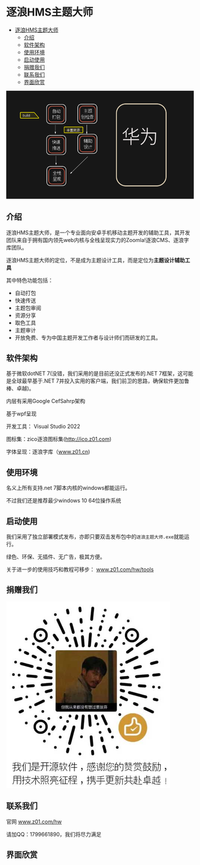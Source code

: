 # 逐浪HMS主题大师
<!-- TOC -->

- [逐浪HMS主题大师](#逐浪hms主题大师)
  - [介绍](#介绍)
  - [软件架构](#软件架构)
  - [使用环境](#使用环境)
  - [启动使用](#启动使用)
  - [捐赠我们](#捐赠我们)
  - [联系我们](#联系我们)
  - [界面欣赏](#界面欣赏)

<!-- /TOC -->


<img src="images/about.gif" />



## 介绍

逐浪HMS主题大师，是一个专业面向安卓手机移动主题开发的辅助工具，其开发团队来自于拥有国内领先web内核与全栈呈现实力的Zoomla!逐浪CMS、逐浪字库团队。

逐浪HMS主题大师的定位，不是成为主题设计工具，而是定位为**主题设计辅助工具**

其中特色功能包括：

- 自动打包
- 快速传送
- 主题包审阅
- 资源分享
- 取色工具
- 主题审计
- 开放免费、专为中国主题开发工作者与设计师们而研发的工具。


## 软件架构

基于微软dotNET 7(没错，我们采用的是目前还没正式发布的.NET 7框架，这可能是全球最早基于.NET 7并投入实用的客户端，我们前卫的思路，确保软件更加鲁棒、卓越)。

内层有采用Google CefSahrp架构

基于wpf呈现

开发工具： Visual Studio 2022

图标集：zico逐浪图标集(http://ico.z01.com) 

字体呈现：逐浪字库（www.z01.cn)


## 使用环境

名义上所有支持.net 7脚本内核的windows都能运行。

不过我们还是推荐最少windows 10 64位操作系统

## 启动使用

我们采用了独立部署模式发布，亦即只要双击发布包中的`逐浪主题大师.exe`就能运行。

绿色、环保、无插件、无广告，极其方便。

关于进一步的使用技巧和教程可移步： www.z01.com/hw/tools

   

## 捐赠我们
![捐赠码](images/qrcode.jpg)



## 联系我们

官网 www.z01.com/hw

请加QQ：1799661890，我们将尽力满足


## 界面欣赏


